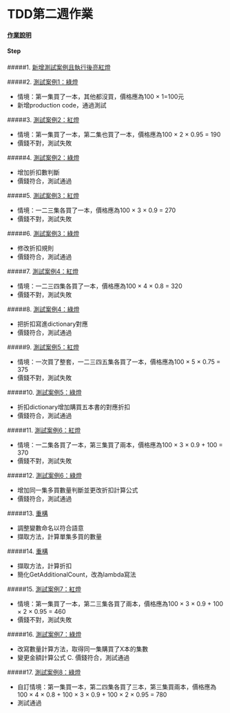 # TDD第二週作業

#### [作業說明](https://github.com/kcwang-tw/TDD-DayTwo/blob/master/PotterShoppingCart.Tests/User%20Story.txt)

#### Step
#####1. [新增測試案例且執行後亮紅燈](https://github.com/kcwang-tw/TDD-DayTwo/commit/8a4d50fbb8e4e3d317eaf748ccc431203e8dd3da)

#####2. [測試案例1：綠燈](https://github.com/kcwang-tw/TDD-DayTwo/commit/79e60eaf6fb85ebaf951f43848fa59a959acd8a3)
- 情境：第一集買了一本，其他都沒買，價格應為100 × 1=100元
- 新增production code，通過測試

#####3. [測試案例2：紅燈](https://github.com/kcwang-tw/TDD-DayTwo/commit/0fb7af6254d3b79f4268022bad88c128c58fab56)
- 情境：第一集買了一本，第二集也買了一本，價格應為100 × 2 × 0.95 = 190
- 價錢不對，測試失敗

#####4. [測試案例2：綠燈](https://github.com/kcwang-tw/TDD-DayTwo/commit/6e852bcc3aec4e044032adae0ff83c62043a24a6)
- 增加折扣數判斷
- 價錢符合，測試通過

#####5. [測試案例3：紅燈](https://github.com/kcwang-tw/TDD-DayTwo/commit/3eac26eb7bcaf35cde89f13b34d7a537249436c4)
- 情境：一二三集各買了一本，價格應為100 × 3 × 0.9 = 270
- 價錢不對，測試失敗

#####6. [測試案例3：綠燈](https://github.com/kcwang-tw/TDD-DayTwo/commit/e560e7ab372d9bf1af3d0c3cfa850e21e6dac4e3)
- 修改折扣規則
- 價錢符合，測試通過

#####7. [測試案例4：紅燈](https://github.com/kcwang-tw/TDD-DayTwo/commit/7f1bd57494e368e9f0ec360dbd8d361460f534f0)
- 情境：一二三四集各買了一本，價格應為100 × 4 × 0.8 = 320
- 價錢不對，測試失敗

#####8. [測試案例4：綠燈](https://github.com/kcwang-tw/TDD-DayTwo/commit/ce71882b4123a3764787218f720c2e5812102bd2)
- 把折扣寫進dictionary對應
- 價錢符合，測試通過

#####9. [測試案例5：紅燈](https://github.com/kcwang-tw/TDD-DayTwo/commit/e63f307138548bb75bf7199c1aa7e97fec1cb085)
- 情境：一次買了整套，一二三四五集各買了一本，價格應為100 × 5 × 0.75 = 375
- 價錢不對，測試失敗

#####10. [測試案例5：綠燈](https://github.com/kcwang-tw/TDD-DayTwo/commit/651af9c91b6ab514760ac65b2229d5f447b6b784)
- 折扣dictionary增加購買五本書的對應折扣
- 價錢符合，測試通過

#####11. [測試案例6：紅燈](https://github.com/kcwang-tw/TDD-DayTwo/commit/d200c68acdddb2ab82cfada6fc70811b3aa67c10)
- 情境：一二集各買了一本，第三集買了兩本，價格應為100 × 3 × 0.9 + 100 = 370
- 價錢不對，測試失敗

#####12. [測試案例6：綠燈](https://github.com/kcwang-tw/TDD-DayTwo/commit/3ce9d91afd0ab07be31d01d502ef609928a32c3f)
- 增加同一集多買數量判斷並更改折扣計算公式
- 價錢符合，測試通過

#####13. [重構](https://github.com/kcwang-tw/TDD-DayTwo/commit/2be18213ddd99a272ecc468a11300ed06cb3785e)
- 調整變數命名以符合語意
- 擷取方法，計算單集多買的數量

#####14. [重構](https://github.com/kcwang-tw/TDD-DayTwo/commit/b04cca04ae5c43e1a967f3112ec60251764f4bb8)
- 擷取方法，計算折扣
- 簡化GetAdditionalCount，改為lambda寫法

#####15. [測試案例7：紅燈](https://github.com/kcwang-tw/TDD-DayTwo/commit/3ce9d91afd0ab07be31d01d502ef609928a32c3f)
- 情境：第一集買了一本，第二三集各買了兩本，價格應為100 × 3 × 0.9 + 100 × 2 × 0.95 = 460
- 價錢不對，測試失敗

#####16. [測試案例7：綠燈](https://github.com/kcwang-tw/TDD-DayTwo/commit/b6b1a6193850536f5a77321527ddebb99dda77e6)
- 改寫數量計算方法，取得同一集購買了X本的集數
- 變更金額計算公式
C. 價錢符合，測試通過

#####17. [測試案例8：綠燈](https://github.com/kcwang-tw/TDD-DayTwo/commit/8a4d50fbb8e4e3d317eaf748ccc431203e8dd3da)
- 自訂情境：第一集買一本，第二四集各買了三本，第三集買兩本，價格應為100 × 4 × 0.8 + 100 × 3 × 0.9 + 100 × 2 × 0.95 = 780
- 測試通過
